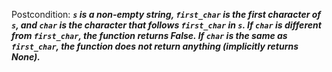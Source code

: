 Postcondition: ***`s` is a non-empty string, `first_char` is the first character of `s`, and `char` is the character that follows `first_char` in `s`. If `char` is different from `first_char`, the function returns False. If `char` is the same as `first_char`, the function does not return anything (implicitly returns None).***